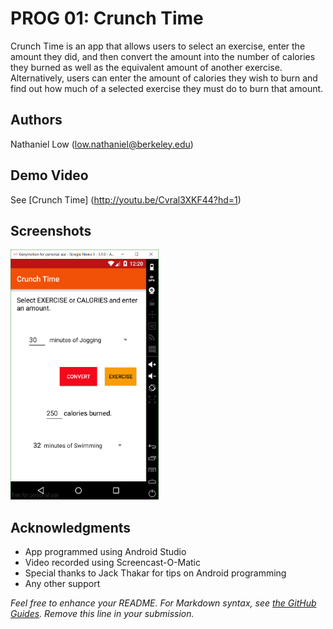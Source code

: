 # PROG 01: Crunch Time

Crunch Time is an app that allows users to select an exercise, enter the amount they did, and then convert the amount into the number of calories they burned as well as the equivalent amount of another exercise. Alternatively, users can enter the amount of calories they wish to burn and find out how much of a selected exercise they must do to burn that amount.

## Authors

Nathaniel Low ([low.nathaniel@berkeley.edu](mailto:low.nathaniel@berkeley.edu))

## Demo Video

See [Crunch Time] (http://youtu.be/Cvral3XKF44?hd=1)

## Screenshots

<img src="screenshots/CrunchTime.png" height="400" alt="Screenshot"/>

## Acknowledgments

* App programmed using Android Studio
* Video recorded using Screencast-O-Matic
* Special thanks to Jack Thakar for tips on Android programming
* Any other support

*Feel free to enhance your README. For Markdown syntax, see [the GitHub Guides](https://guides.github.com/features/mastering-markdown/). Remove this line in your submission.*
